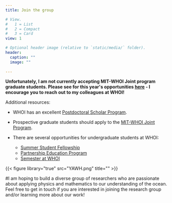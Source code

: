 ```yaml
---
title: Join the group

# View.
#   1 = List
#   2 = Compact
#   3 = Card
view: 1

# Optional header image (relative to `static/media/` folder).
header:
  caption: ""
  image: ""
  
---
```


**Unfortunately, I am not currently accepting MIT-WHOI Joint program graduate students. Please see for this year's opportunities [here](https://mit.whoi.edu/admissions/research-opportunities/) - I encourage you to reach out to my colleagues at WHOI!**

Additional resources:

- WHOI has an excellent [Postdoctoral Scholar Program](https://www.whoi.edu/page.do?pid=8021).

- Prospective graduate students should apply to the [MIT-WHOI Joint Program](http://mit.whoi.edu/).

- There are several opportunities for undergraduate students at WHOI:
    - [Summer Student Fellowship ](https://www.whoi.edu/main/summer-student-fellowship)
    - [Partnership Education Program](https://www.woodsholediversity.org/pep/)
    - [Semester at WHOI](https://www.whoi.edu/what-we-do/educate/undergraduate-programs/semester-at-whoi/)


{{< figure library="true" src="YAWH.png" title="" >}}

#I am hoping to build a diverse group of researchers who are passionate about applying physics and 
mathematics to our understanding of the ocean. Feel free to get in touch if you are interested in joining the research group and/or learning more about our work!
